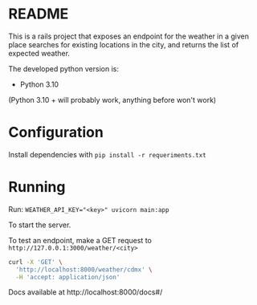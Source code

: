 # README

This is a rails project that exposes an endpoint for the weather in a given place searches for existing locations in the city, and returns the list of expected weather.

The developed python version is:
- Python 3.10

(Python 3.10 + will probably work, anything before won't work)

# Configuration

Install dependencies with `pip install -r requeriments.txt`

# Running 

Run: `WEATHER_API_KEY="<key>" uvicorn main:app` 

To start the server.

To test an endpoint, make a GET request to `http://127.0.0.1:3000/weather/<city>`

```sh
curl -X 'GET' \
  'http://localhost:8000/weather/cdmx' \
  -H 'accept: application/json'
```

Docs available at http://localhost:8000/docs#/